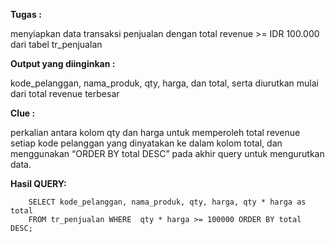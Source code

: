 **Tugas :**

   menyiapkan data transaksi penjualan dengan total revenue >= IDR 100.000  dari tabel tr_penjualan



**Output yang diinginkan :**

   kode_pelanggan, nama_produk, qty, harga, dan total, serta diurutkan mulai dari total revenue terbesar


**Clue :** 

   perkalian antara kolom qty dan harga untuk memperoleh total revenue setiap kode pelanggan yang dinyatakan ke dalam kolom total, dan
   menggunakan “ORDER BY total DESC” pada akhir query untuk mengurutkan data.


**Hasil QUERY:**

        SELECT kode_pelanggan, nama_produk, qty, harga, qty * harga as total 
        FROM tr_penjualan WHERE  qty * harga >= 100000 ORDER BY total DESC;
